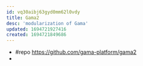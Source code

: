 ```yaml
---
id: vq30aibj63gyd0mm62l0vdy
title: Gama2
desc: 'modularization of Gama'
updated: 1694721927416
created: 1694721849686
---
```


- #repo https://github.com/gama-platform/gama2
- 